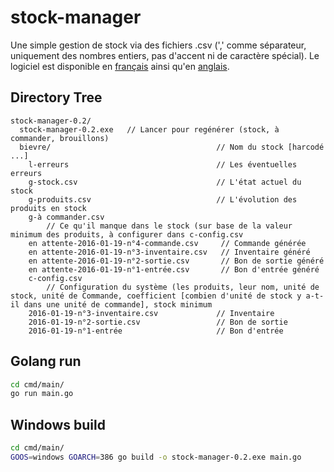# stock-manager

Une simple gestion de stock via des fichiers .csv 
(',' comme séparateur, uniquement des nombres entiers, pas d'accent ni de caractère spécial). 
Le logiciel est disponible en [français](https://github.com/olivier5741/stock-manager/blob/master/cmd/main/fr-be.all.yaml) ainsi qu'en [anglais](https://github.com/olivier5741/stock-manager/blob/master/cmd/main/en-us.all.yaml).

## Directory Tree
```
stock-manager-0.2/
  stock-manager-0.2.exe   // Lancer pour regénérer (stock, à commander, brouillons)
  bievre/                                     // Nom du stock [harcodé ...]
    l-erreurs                                 // Les éventuelles erreurs
    g-stock.csv                               // L'état actuel du stock
    g-produits.csv                            // L'évolution des produits en stock
    g-à commander.csv                         
        // Ce qu'il manque dans le stock (sur base de la valeur minimum des produits, à configurer dans c-config.csv
    en attente-2016-01-19-n°4-commande.csv     // Commande générée
    en attente-2016-01-19-n°3-inventaire.csv   // Inventaire généré
    en attente-2016-01-19-n°2-sortie.csv       // Bon de sortie généré
    en attente-2016-01-19-n°1-entrée.csv       // Bon d'entrée généré
    c-config.csv                              
        // Configuration du système (les produits, leur nom, unité de stock, unité de Commande, coefficient [combien d'unité de stock y a-t-il dans une unité de commande], stock minimum
    2016-01-19-n°3-inventaire.csv             // Inventaire
    2016-01-19-n°2-sortie.csv                 // Bon de sortie
    2016-01-19-n°1-entrée                     // Bon d'entrée
```

## Golang run
```bash
cd cmd/main/
go run main.go
```

## Windows build
```bash
cd cmd/main/
GOOS=windows GOARCH=386 go build -o stock-manager-0.2.exe main.go
```

